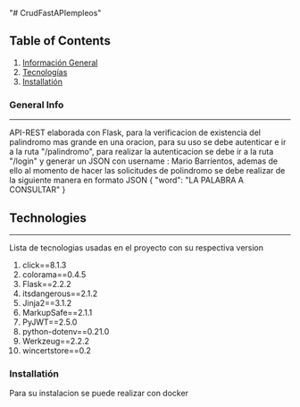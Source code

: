 "# CrudFastAPIempleos" 
## Table of Contents
1. [Información General](#general-info)
2. [Tecnologías](#technologies)
3. [Installatión](#installation)

### General Info
***
API-REST elaborada con Flask, para la verificacion de existencia del palindromo mas grande en una oracion, para su uso se debe autenticar e ir a la ruta "/palindromo", para realizar la autenticacion se debe ir a la ruta "/login" y generar un JSON con username :  Mario Barrientos, ademas de ello al momento de hacer las solicitudes de polindromo se debe realizar de la siguiente manera en formato JSON {
    "word": "LA PALABRA A CONSULTAR"
}
## Technologies
***
Lista de tecnologias usadas en el proyecto con su respectiva version

1. click==8.1.3
2. colorama==0.4.5
3. Flask==2.2.2
4. itsdangerous==2.1.2
5. Jinja2==3.1.2
6. MarkupSafe==2.1.1
7. PyJWT==2.5.0
8. python-dotenv==0.21.0
9. Werkzeug==2.2.2
10. wincertstore==0.2

### Installatión

Para su instalacion se puede realizar con docker